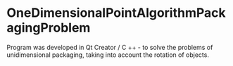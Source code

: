 # OneDimensionalPointAlgorithmPackagingProblem
Program was developed in Qt Creator / C ++ - to solve the problems of unidimensional packaging, taking into account the rotation of objects.
